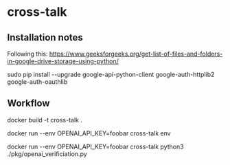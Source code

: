 # cross-talk

## Installation notes

Following this: https://www.geeksforgeeks.org/get-list-of-files-and-folders-in-google-drive-storage-using-python/

sudo pip install --upgrade google-api-python-client google-auth-httplib2 google-auth-oauthlib

## Workflow
docker build -t cross-talk .

docker run --env OPENAI_API_KEY=foobar cross-talk env

docker run --env OPENAI_API_KEY=foobar cross-talk python3 ./pkg/openai_verificiation.py